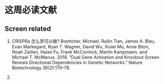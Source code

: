 # 这周必读文献


## Screen related

1. CRISPRa 怎么弄可以做?
Boettcher, Michael, Ruilin Tian, James A. Blau, Evan Markegard, Ryan T. Wagner, David Wu, Xiulei Mo, Anne Biton, Noah Zaitlen, Haian Fu, Frank McCormick, Martin Kampmann, and Michael T. McManus. 2018. “Dual Gene Activation and Knockout Screen Reveals Directional Dependencies in Genetic Networks.” Nature Biotechnology 36(2):170–78.


2.
